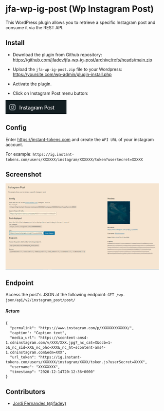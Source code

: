 # jfa-wp-ig-post (Wp Instagram Post)

This WordPress plugin allows you to retrieve a specific Instagram post and consume it via the REST API.

## Install

- Download the plugin from Github repository:
https://github.com/jfadev/jfa-wp-ig-post/archive/refs/heads/main.zip

- Upload the `jfa-wp-ig-post.zip` file to your Wordpress:
https://yoursite.com/wp-admin/plugin-install.php

- Activate the plugin.

- Click on Instagram Post menu button:

![Wp Instagram Post](menu.jpg?raw=true "Wp Instagram Post")

## Config

Enter https://instant-tokens.com and create the `API URL` of your instagram account.

For example:
`https://ig.instant-tokens.com/users/XXXXXX/instagram/XXXXXX/token?userSecret=XXXXX`

## Screenshot

![Wp Instagram Post](screenshot.jpg?raw=true "Wp Instagram Post")

## Endpoint

Access the post's JSON at the following endpoint:
`GET /wp-json/api/v2/instagram_post/post/`

##### Return
```
{
  "permalink": "https://www.instagram.com/p/XXXXXXXXXXXX/",
  "caption": "Caption text",
  "media_url": "https://scontent-ams4-1.cdninstagram.com/v/XXX/XXX.jpg?_nc_cat=X&ccb=1-5&_nc_sid=XX&_nc_ohc=XXX&_nc_ht=scontent-ams4-1.cdninstagram.com&edm=XXX",
  "url_token": "https://ig.instant-tokens.com/users/XXXXXX/instagram/XXXX/token.js?userSecret=XXXX",
  "username": "XXXXXXXX",
  "timestamp": "2020-12-14T20:12:36+0000"
}
```

## Contributors

- [Jordi Fernandes (@jfadev)](https://github.com/jfadev)